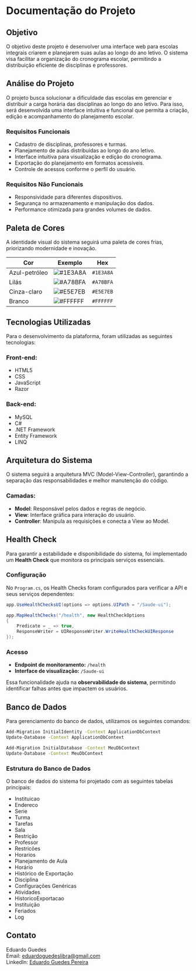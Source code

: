 # Documentação do Projeto

## Objetivo
O objetivo deste projeto é desenvolver uma interface web para escolas integrais criarem e planejarem suas aulas ao longo do ano letivo. O sistema visa facilitar a organização do cronograma escolar, permitindo a distribuição eficiente de disciplinas e professores.

## Análise do Projeto
O projeto busca solucionar a dificuldade das escolas em gerenciar e distribuir a carga horária das disciplinas ao longo do ano letivo. Para isso, será desenvolvida uma interface intuitiva e funcional que permita a criação, edição e acompanhamento do planejamento escolar.

### Requisitos Funcionais
- Cadastro de disciplinas, professores e turmas.
- Planejamento de aulas distribuídas ao longo do ano letivo.
- Interface intuitiva para visualização e edição do cronograma.
- Exportação do planejamento em formatos acessíveis.
- Controle de acessos conforme o perfil do usuário.

### Requisitos Não Funcionais
- Responsividade para diferentes dispositivos.
- Segurança no armazenamento e manipulação dos dados.
- Performance otimizada para grandes volumes de dados.

## Paleta de Cores
A identidade visual do sistema seguirá uma paleta de cores frias, priorizando modernidade e inovação.

| Cor           | Exemplo  | Hex       |
|--------------|----------|-----------|
| Azul-petróleo | ![#1E3A8A](https://www.colorhexa.com/1e3a8a.png) | `#1E3A8A` |
| Lilás        | ![#A78BFA](https://www.colorhexa.com/A78BFA.png) | `#A78BFA` |
| Cinza-claro  | ![#E5E7EB](https://www.colorhexa.com/E5E7EB.png) | `#E5E7EB` |
| Branco       | ![#FFFFFF](https://www.colorhexa.com/FFFFFF.png) | `#FFFFFF` |

## Tecnologias Utilizadas
Para o desenvolvimento da plataforma, foram utilizadas as seguintes tecnologias:

### Front-end:
- HTML5
- CSS
- JavaScript
- Razor

### Back-end:
- MySQL
- C#
- .NET Framework
- Entity Framework
- LINQ

## Arquitetura do Sistema
O sistema seguirá a arquitetura MVC (Model-View-Controller), garantindo a separação das responsabilidades e melhor manutenção do código.

### Camadas:
- **Model**: Responsável pelos dados e regras de negócio.
- **View**: Interface gráfica para interação do usuário.
- **Controller**: Manipula as requisições e conecta a View ao Model.

## Health Check
Para garantir a estabilidade e disponibilidade do sistema, foi implementado um **Health Check** que monitora os principais serviços essenciais.

### **Configuração**
No `Program.cs`, os Health Checks foram configurados para verificar a API e seus serviços dependentes:

```csharp
app.UseHealthChecksUI(options => options.UIPath = "/Saude-ui");

app.MapHealthChecks("/health", new HealthCheckOptions
{
    Predicate = _ => true,
    ResponseWriter = UIResponseWriter.WriteHealthCheckUIResponse
});
```

### **Acesso**
- **Endpoint de monitoramento:** `/health`
- **Interface de visualização:** `/Saude-ui`

Essa funcionalidade ajuda na **observabilidade do sistema**, permitindo identificar falhas antes que impactem os usuários.

## Banco de Dados
Para gerenciamento do banco de dados, utilizamos os seguintes comandos:

```sh
Add-Migration InitialIdentity -Context ApplicationDbContext
Update-Database -Context ApplicationDbContext

Add-Migration InitialDatabase -Context MeuDbContext
Update-Database -Context MeuDbContext
```

### Estrutura do Banco de Dados
O banco de dados do sistema foi projetado com as seguintes tabelas principais:
- Instituicao
- Endereco
- Serie
- Turma
- Tarefas
- Sala
- Restrição
- Professor
- Restricões
- Horarios
- Planejamento de Aula
- Horário
- Histórico de Exportação
- Disciplina
- Configurações Genéricas
- Atividades
- HistoricoExportacao
- Instituição
- Feriados
- Log


## Contato
Eduardo Guedes  
Email: eduardoguedeslibra@gmail.com  
LinkedIn: [Eduardo Guedes Pereira](https://www.linkedin.com/in/eduardoguedespereira/)
